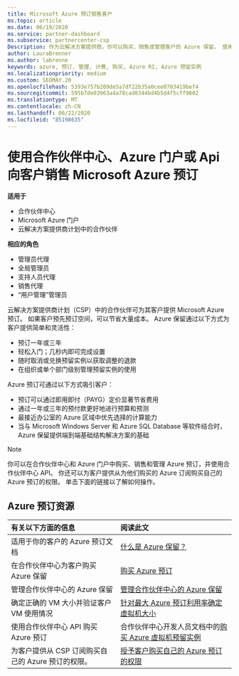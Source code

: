 ```yaml
---
title: Microsoft Azure 预订销售客户
ms.topic: article
ms.date: 06/19/2020
ms.service: partner-dashboard
ms.subservice: partnercenter-csp
Description: 作为云解决方案提供商，你可以购买、销售或管理客户的 Azure 保留。 使用合作伙伴中心、Azure 门户或合作伙伴中心 API。
author: LauraBrenner
ms.author: labrenne
keywords: azure, 预订, 管理, 计费, 购买, Azure RI, Azure 预留实例
ms.localizationpriority: medium
ms.custom: SEOMAY.20
ms.openlocfilehash: 5393e757b209de5a7df22b35a0cee0703419bef4
ms.sourcegitcommit: 595b7de03963a4a78cad8344bd4b5d4f5cff9802
ms.translationtype: MT
ms.contentlocale: zh-CN
ms.lasthandoff: 06/22/2020
ms.locfileid: "85198635"
---
```

# <a name="sell-microsoft-azure-reservations-to-customers-using-partner-center-the-azure-portal-or-apis"></a>使用合作伙伴中心、Azure 门户或 Api 向客户销售 Microsoft Azure 预订

**适用于**

- 合作伙伴中心
- Microsoft Azure 门户
- 云解决方案提供商计划中的合作伙伴

**相应的角色**

- 管理员代理
- 全局管理员
- 支持人员代理
- 销售代理
- “用户管理”管理员

云解决方案提供商计划（CSP）中的合作伙伴可为其客户提供 Microsoft Azure 预订。 如果客户预先预订空间，可以节省大量成本。 Azure 保留通过以下方式为客户提供简单和灵活性：

- 预订一年或三年
- 轻松入门；几秒内即可完成设置
- 随时取消或兑换预留实例以获取调整的退款
- 在组织或单个部门级别管理预留实例的使用 

Azure 预订可通过以下方式吸引客户：

- 预订可以通过即用即付（PAYG）定价显著节省费用
- 通过一年或三年的预付款更好地进行预算和预测
- 最接近办公室的 Azure 区域中优先选择的计算能力
- 当与 Microsoft Windows Server 和 Azure SQL Database 等软件结合时，Azure 保留提供端到端基础结构解决方案的基础

>[!NOTE]
> 你可以在合作伙伴中心和 Azure 门户中购买、销售和管理 Azure 预订，并使用合作伙伴中心 API。 你还可以为客户提供从为他们购买的 Azure 订阅购买自己的 Azure 预订的权限。 单击下面的链接以了解如何操作。

## <a name="azure-reservations-resources"></a>Azure 预订资源

|**有关以下方面的信息**   |**阅读此文**    |
|:-----------------------------|:-----------------|
| 适用于你的客户的 Azure 预订文档 | [什么是 Azure 保留？](https://docs.microsoft.com/azure/billing/billing-save-compute-costs-reservations)
|在合作伙伴中心为客户购买 Azure 保留   |[购买 Azure 预订](azure-reservations-buying.md)
|管理合作伙伴中心的 Azure 保留 | [管理合作伙伴中心的 Azure 保留](azure-reservations-manage.md)
|确定正确的 VM 大小并验证客户 VM 使用情况   |[针对最大 Azure 预订利用率确定虚拟机大小](azure-usage.md)   |
|使用合作伙伴中心 API 购买 Azure 预订 | 合作伙伴中心开发人员文档中的[购买 Azure 虚拟机预留实例](https://docs.microsoft.com/partner-center/develop/purchase-azure-reservations)   |
|为客户提供从 CSP 订阅购买自己的 Azure 预订的权限。 | [授予客户购买自己的 Azure 预订的权限](give-customers-permission.md)   |
